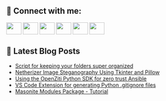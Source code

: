 ## 🔎 Connect with me:
[<img height="32" width="40" src="https://cdn.jsdelivr.net/npm/simple-icons@v5/icons/telegram.svg" />](https://t.me/bullbesh)
[<img height="32" width="40" src="https://cdn.jsdelivr.net/npm/simple-icons@v5/icons/vk.svg" />](https://vk.com/bullbesh)
[<img height="32" width="40" src="https://cdn.jsdelivr.net/npm/simple-icons@v5/icons/twitter.svg" />](https://twitter.com/bullbesh1)
[<img height="32" width="40" src="https://cdn.jsdelivr.net/npm/simple-icons@v5/icons/instagram.svg" />](https://www.instagram.com/bullbesh)
[<img height="32" width="40" src="https://cdn.jsdelivr.net/npm/simple-icons@v5/icons/reddit.svg" />](https://www.reddit.com/user/bullbesh)
[<img height="32" width="40" src="https://cdn.jsdelivr.net/npm/simple-icons@v5/icons/youtube.svg" />](https://www.youtube.com/channel/UCtfjRs6uzgq5mfm8S06WTcg)

## 📕 Latest Blog Posts
<!-- BLOG-POST-LIST:START -->
- [Script for keeping your folders super organized](https://www.reddit.com/r/Python/comments/vmzl3e/script_for_keeping_your_folders_super_organized/)
- [Netherizer Image Steganography Using Tkinter and Pillow](https://www.reddit.com/r/Python/comments/vmzg3l/netherizer_image_steganography_using_tkinter_and/)
- [Using the OpenZiti Python SDK for zero trust Ansible](https://www.reddit.com/r/Python/comments/vmw9dh/using_the_openziti_python_sdk_for_zero_trust/)
- [VS Code Extension for generating Python .gitignore files](https://www.reddit.com/r/Python/comments/vmuj5a/vs_code_extension_for_generating_python_gitignore/)
- [Masonite Modules Package - Tutorial](https://www.reddit.com/r/Python/comments/vmt7kl/masonite_modules_package_tutorial/)
<!-- BLOG-POST-LIST:END -->
